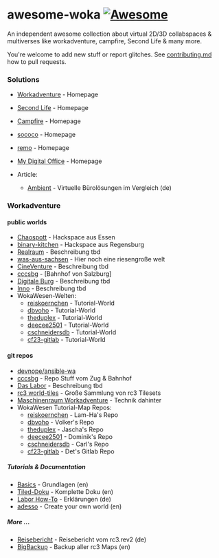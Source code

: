 # awesome-woka [![Awesome](https://awesome.re/badge.svg)](https://awesome.re)

An independent awesome collection about virtual 2D/3D collabspaces &amp; multiverses like workadventure, campfire, Second Life &amp; many more.

You're welcome to add new stuff or report glitches. See [contributing.md](contributing.md) how to pull requests.  


### Solutions
- [Workadventure](https://workadventu.re/) - Homepage
- [Second Life](https://secondlife.com/) - Homepage
- [Campfire](https://campfire.to/) - Homepage
- [sococo](https://www.sococo.com/) - Homepage
- [remo](https://remo.co/) - Homepage
- [My Digital Office](https://www.mydigitaloffice.io/) - Homepage

- Article:
    - [Ambient](https://ambient.digital/wissen/blog/virtuelles-buero-corona-zeiten/) - Virtuelle Bürolösungen im Vergleich (de)
    
### Workadventure
#### public worlds
- [Chaospott](https://git.chaospott.de/Workadventure/workadventure) - Hackspace aus Essen
- [binary-kitchen](https://play.wa.binary-kitchen.de/_/global/das-labor.github.io/workadv_das-labor/main.json) - Hackspace aus Regensburg
- [Realraum](https://play.workadventu.re/_/global/realraum.github.io/workadventur3space/bahnhof_graz.json#start_rj_nord_7) - Beschreibung tbd
- [was-aus-sachsen](https://play.workadventu.re/_/global/raw.githubusercontent.com/die3ungleichen/2D-Welt-thueringen/main/sachsen/sachsen.json#reentry-brandenburg) - Hier noch eine riesengroße welt
- [CineVenture](https://play.workadventu.re/_/nw9jns3ku5k/raw.githubusercontent.com/jofraesh/CineVenture/master/CineVentureMap.json) - Beschreibung tbd
- [cccsbg](https://play.workadventu.re/_/nw9jns3ku5k/finga.github.io/rc3-cccsbg/bahnsteig.json) - [Bahnhof von Salzburg]
- [Digitale Burg](https://lbwelt.digitale-burg.de/_/global/workadventure.digiburg.alexkern.dev/map1/map.json) - Beschreibung tbd
- [Inno](https://play.innohub13.de/_/global/maps.innohub13.de/live/innohub.json) - Beschreibung tbd
- WokaWesen-Welten:
  - [reiskoernchen](https://play.workadventu.re/_/n65lbc7tt0j/reiskoernchen.github.io/tutorial-map/map.json) - Tutorial-World
  - [dbvoho](https://play.workadventu.re/_/ln8r8u8kk3r/dbvoho.github.io/tutorial/map.json) - Tutorial-World
  - [theduplex](https://play.workadventu.re/_/89dindlognj/theduplex.github.io/WAArt/map.json) - Tutorial-World
  - [deecee2501](https://play.workadventu.re/_/m9yrc9bxfek/deecee2501.github.io/tutorial-map-wa/map.json) - Tutorial-World
  - [cschneidersdb](https://play.workadventu.re/_/nw9jns3ku5k/cschneidersdb.github.io/workadventure-tutorial/map.json) - Tutorial-World
  - [cf23-gitlab](https://play.workadventu.re/_/tn577uci4ri/virtualwawalker.gitlab.io/labmap/map.json) - Tutorial-World


#### git repos
- [devnope/ansible-wa](https://github.com/devnope/ansible-workadventure)
- [cccsbg](https://github.com/finga/rc3-cccsbg) - Repo Stuff vom Zug &amp; Bahnhof
- [Das Labor](https://github.com/das-labor/workadv_das-labor) - Beschreibung tbd
- [rc3 world-tiles](https://git.cccv.de/rc3/world-tiles) - Große Sammlung von rc3 Tilesets
- [Maschinenraum Workadventure](https://git.bau-ha.us/maschinenraum/mr-workadventure) - Technik dahinter
- WokaWesen Tutorial-Map Repos:
  - [reiskoernchen](https://github.com/Reiskoernchen/tutorial-map) - Lam-Ha's Repo
  - [dbvoho](https://github.com/dbVoHo/tutorial) - Volker's Repo
  - [theduplex](https://github.com/TheDuplex/WAArt) - Jascha's Repo
  - [deecee2501](https://github.com/DeeCee2501/tutorial-map-wa) - Dominik's Repo
  - [cschneidersdb](https://github.com/cschneidersdb/workadventure-tutorial) - Carl's Repo
  - [cf23-gitlab](https://gitlab.com/virtualwawalker/labmap) - Det's Gitlab Repo


##### Tutorials & Documentation
- [Basics](https://workadventu.re/map-building/) - Grundlagen (en)
- [Tiled-Doku](https://doc.mapeditor.org/en/stable/manual/introduction/) - Komplette Doku (en)
- [Labor How-To](https://www.binary-kitchen.de/wiki/infra:workadventure:maps) - Erklärungen (de)
- [adesso](https://www.adesso.de/en/news/blog/create-your-own-world-with-workadventure-how-we-got-on-2.jsp) - Create your own world (en)

##### More ...
- [Reisebericht](https://slides.com/d/MOwiPZw/live) - Reisebericht vom rc3.rev2 (de)
- [BigBackup](https://github.com/rC3XBill/rC3World) - Backup aller rc3 Maps (en)
